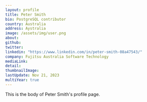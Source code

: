 ```yaml
---
layout: profile
title: Peter Smith
bio: PostgreSQL contributor
country: Australia
address: Aystralia
image: /assets/img/user.png
about: 
github: 
twitter:
linkedin: "https://www.linkedin.com/in/peter-smith-08a47543/"
company: Fujitsu Australia Software Technology
mediaLink:
detail: 
thumbnailImage:
lastUpdate: Nov 21, 2023
multiYear: true
---
```


This is the body of Peter Smith's profile page.
